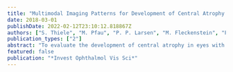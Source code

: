 ```yaml
---
title: "Multimodal Imaging Patterns for Development of Central Atrophy Secondary to Age-Related Macular Degeneration"
date: 2018-03-01
publishDate: 2022-02-12T23:10:12.818867Z
authors: ["S. Thiele", "M. Pfau", "P. P. Larsen", "M. Fleckenstein", "F. G. Holz", "S. Schmitz-Valckenberg"]
publication_types: ["2"]
abstract: "To evaluate the development of central atrophy in eyes with age-related macular degeneration (AMD). Six-year longitudinal multimodal retinal imaging data (MODIAMD study) from 98 eyes of 98 subjects with non-late-stage AMD in the study eye at baseline were analyzed for the presence of central atrophy at each annual follow-up visit. Development, manifestation, and further progression of complete retinal pigment epithelium and outer retinal atrophy (cRORA) by multimodal imaging data were compared with atrophy detection based on color fundus photography only. Seventeen study eyes with development of central cRORA within 6 years (cumulative rate: 17.4%) were identified based on multimodal imaging. In 10 (60%) of these eyes, presence of central manifest atrophy was initially not detectable by color fundus photography. In six (35%) eyes, central cRORA occurred by the spread of existing paracentral atrophy toward the fovea. Drusen-associated atrophy development was noted in eight eyes. In two eyes, atrophy development was associated with refractile deposits, while only pigmentary changes in absence of large drusen or refractile deposits were detectable before atrophy occurrence in one eye. The earlier and more precise detection of central cRORA by multimodal imaging as compared to atrophy detection solely based on color fundus photography allows for more accurate detection and identification of different pathways for atrophy development. In accordance with previous clinical and histopathologic reports, the results confirm that different precursor lesions may independently proceed to central cRORA in AMD."
featured: false
publication: "*Invest Ophthalmol Vis Sci*"
---
```


